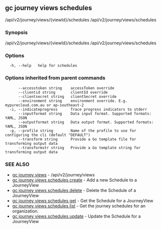 ## gc journey views schedules

/api/v2/journey/views/{viewId}/schedules /api/v2/journey/views/schedules

### Synopsis

/api/v2/journey/views/{viewId}/schedules /api/v2/journey/views/schedules

### Options

```
  -h, --help   help for schedules
```

### Options inherited from parent commands

```
      --accesstoken string    accessToken override
      --clientid string       clientId override
      --clientsecret string   clientSecret override
      --environment string    environment override. E.g. mypurecloud.com.au or ap-southeast-2
  -i, --indicateprogress      Trace progress indicators to stderr
      --inputformat string    Data input format. Supported formats: YAML, JSON
      --outputformat string   Data output format. Supported formats: YAML, JSON
  -p, --profile string        Name of the profile to use for configuring the cli (default "DEFAULT")
      --transform string      Provide a Go template file for transforming output data
      --transformstr string   Provide a Go template string for transforming output data
```

### SEE ALSO

* [gc journey views](gc_journey_views.html)	 - /api/v2/journey/views
* [gc journey views schedules create](gc_journey_views_schedules_create.html)	 - Add a new Schedule to a JourneyView
* [gc journey views schedules delete](gc_journey_views_schedules_delete.html)	 - Delete the Schedule of a JourneyView
* [gc journey views schedules get](gc_journey_views_schedules_get.html)	 - Get the Schedule for a JourneyView
* [gc journey views schedules list](gc_journey_views_schedules_list.html)	 - Get the journey schedules for an organization.
* [gc journey views schedules update](gc_journey_views_schedules_update.html)	 - Update the Schedule for a JourneyView


